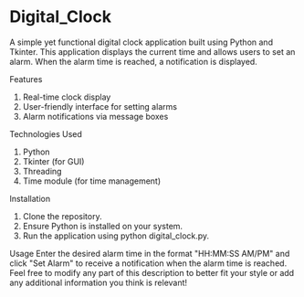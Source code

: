 # Digital_Clock
A simple yet functional digital clock application built using Python and Tkinter. This application displays the current time and allows users to set an alarm. When the alarm time is reached, a notification is displayed.


Features
1. Real-time clock display
2. User-friendly interface for setting alarms
3. Alarm notifications via message boxes


Technologies Used
1. Python
2. Tkinter (for GUI)
3. Threading
4. Time module (for time management)


Installation
1. Clone the repository.
2. Ensure Python is installed on your system.
3. Run the application using python digital_clock.py.


Usage
Enter the desired alarm time in the format "HH:MM:SS AM/PM" and click "Set Alarm" to receive a notification when the alarm time is reached. Feel free to modify any part of this description to better fit your style or add any additional information you think is relevant!
